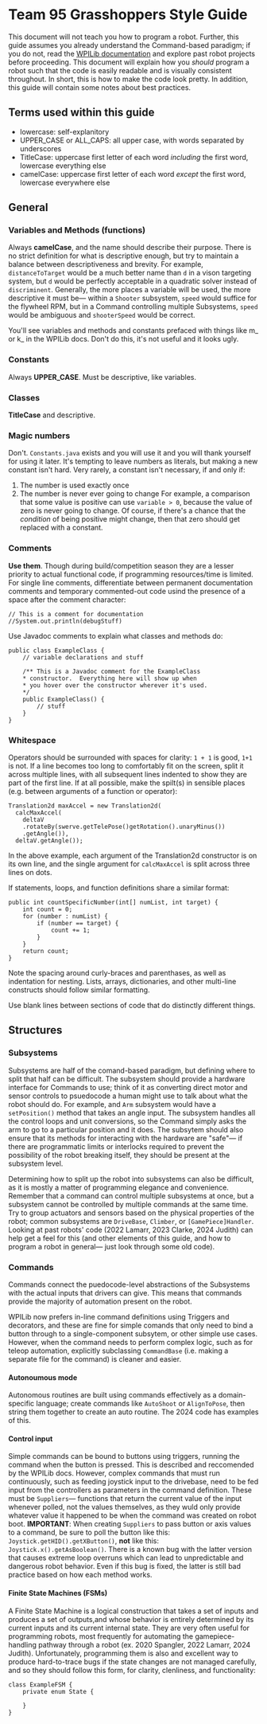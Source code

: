 # Team 95 Grasshoppers Style Guide
This document will not teach you how to program a robot.  Further, this guide assumes you already understand the Command-based paradigm; if you do not, read the [WPILib documentation](https://docs.wpilib.org/en/stable/docs/software/commandbased/index.html) and explore past robot projects before proceeding. This document will explain how you *should* program a robot such that the code is easily readable and is visually consistent throughout.  In short, this is how to make the code look pretty.  In addition, this guide will contain some notes about best practices.
## Terms used within this guide
- lowercase: self-explanitory
- UPPER_CASE or ALL_CAPS: all upper case, with words separated by underscores
- TitleCase: uppercase first letter of each word *including* the first word, lowercase everything else
- camelCase: uppercase first letter of each word *except* the first word, lowercase everywhere else
## General
### Variables and Methods (functions)
Always **camelCase**, and the name should describe their purpose.  There is no strict definition for what is descriptive enough, but try to maintain a balance between descriptiveness and brevity.  For example, ``distanceToTarget`` would be a much better name than ``d`` in a vison targeting system, but ``d`` would be perfectly acceptable in a quadratic solver instead of ``discriminent``.  Generally, the more places a variable will be used, the more descriptive it must be— within a ``Shooter`` subsystem, ``speed`` would suffice for the flywheel RPM, but in a Command controlling multiple Subsystems, ``speed`` would be ambiguous and ``shooterSpeed`` would be correct.

You'll see variables and methods and constants prefaced with things like m_ or k_ in the WPILib docs.  Don't do this, it's not useful and it looks ugly.

### Constants
Always **UPPER_CASE**.  Must be descriptive, like variables.

### Classes
**TitleCase** and descriptive.

### Magic numbers
Don't.  ``Constants.java`` exists and you will use it and you will thank yourself for using it later.  It's tempting to leave numbers as literals, but making a new constant isn't hard.  Very rarely, a constant isn't necessary, if and only if:
1. The number is used exactly once
2. The number is never ever going to change
For example, a comparison that some value is positive can use ``variable > 0``, because the value of zero is never going to change.  Of course, if there's a chance that the *condition* of being positive might change, then that zero should get replaced with a constant.

### Comments
**Use them**.  Though during build/competition season they are a lesser priority to actual functional code, if programming resources/time is limited.  For single line comments, differentiate between permanent documentation comments and temporary commented-out code usind the presence of a space after the comment character:
```
// This is a comment for documentation
//System.out.println(debugStuff)
```
Use Javadoc comments to explain what classes and methods do:
```
public class ExampleClass {
    // variable declarations and stuff

    /** This is a Javadoc comment for the ExampleClass
    * constructor.  Everything here will show up when
    * you hover over the constructor wherever it's used.
    */
    public ExampleClass() {
        // stuff
    }
}
```

### Whitespace
Operators should be surrounded with spaces for clarity: ``1 + 1`` is good, ``1+1`` is not.
If a line becomes too long to comfortably fit on the screen, split it across multiple lines, with all subsequent lines indented to show they are part of the first line.  If at all possible, make the spilt(s) in sensible places (e.g. between arguments of a function or operator):
```
Translation2d maxAccel = new Translation2d(
  calcMaxAccel(
    deltaV
    .rotateBy(swerve.getTelePose()getRotation().unaryMinus())
    .getAngle()),
  deltaV.getAngle());
```
In the above example, each argument of the Translation2d constructor is on its own line, and the single argument for ``calcMaxAccel`` is split across three lines on dots.

If statements, loops, and function definitions share a similar format:
```
public int countSpecificNumber(int[] numList, int target) {
    int count = 0;
    for (number : numList) {
        if (number == target) {
            count += 1;
        }
    }
    return count;
}
```
Note the spacing around curly-braces and parenthases, as well as indentation for nesting.  Lists, arrays, dictionaries, and other multi-line constructs should follow similar formatting.

Use blank lines between sections of code that do distinctly different things.

## Structures
### Subsystems
Subsystems are half of the comand-based paradigm, but defining where to split that half can be difficult.  The subsystem should provide a hardware interface for Commands to use; think of it as converting direct motor and sensor controls to psuedocode a human might use to talk about what the robot should do.  For example, and ``Arm`` subsystem would have a ``setPosition()`` method that takes an angle input.  The subsystem handles all the control loops and unit conversions, so the Command simply asks the arm to go to a particular position and it does.  The subsytem should also ensure that its methods for interacting with the hardware are "safe"— if there are programmatic limits or interlocks required to prevent the possibility of the robot breaking itself, they should be present at the subsystem level.

Determining how to split up the robot into subsystems can also be difficult, as it is mostly a matter of programming elegance and convenience.  Remember that a command can control multiple subsystems at once, but a subsystem cannot be controlled by multiple commands at the same time.  Try to group actuators and sensors based on the physical properties of the robot; common subsystems are ``DriveBase``, ``Climber``, or ``[GamePiece]Handler``.  Looking at past robots' code (2022 Lamarr, 2023 Clarke, 2024 Judith) can help get a feel for this (and other elements of this guide, and how to program a robot in general— just look through some old code).
### Commands
Commands connect the puedocode-level abstractions of the Subsystems with the actual inputs that drivers can give.  This means that commands provide the majority of automation present on the robot.

WPILib now prefers in-line command definitions using Triggers and decorators, and these are fine for simple comands that only need to bind a button through to a single-component subsytem, or other simple use cases.  However, when the command needs to perform complex logic, such as for teleop automation, explicitly subclassing ``CommandBase`` (i.e. making a separate file for the command) is cleaner and easier.
#### Autonoumous mode
Autonomous routines are built using commands effectively as a domain-specific language; create commands like ``AutoShoot`` or ``AlignToPose``, then string them together to create an auto routine.  The 2024 code has examples of this.
#### Control input
Simple commands can be bound to buttons using triggers, running the command when the button is pressed.  This is described and reccomended by the WPILib docs.  However, complex commands that must run continuously, such as feeding joystick input to the drivebase, need to be fed input from the controllers as parameters in the command definition.  These must be ``Suppliers``— functions that return the current value of the input whenever polled, not the values themselves, as they wuld only provide whatever value it happened to be when the command was created on robot boot.  **IMPORTANT**: When creating ``Suppliers`` to pass button or axis values to a command, be sure to poll the button like this: ``Joystick.getHID().getXButton()``, **not** like this: ``Joystick.x().getAsBoolean()``.  There is a known bug with the latter version that causes extreme loop overruns which can lead to unpredictable and dangerous robot behavior.  Even if this bug is fixed, the latter is still bad practice based on how each method works.
#### Finite State Machines (FSMs)
A Finite State Machine is a logical construction that takes a set of inputs and produces a set of outputs,and whose behavior is entirely determined by its current inputs and its current internal state.  They are very often useful for programming robots, most frequently for automating the gamepiece-handling pathway through a robot (ex. 2020 Spangler, 2022 Lamarr, 2024 Judith).  Unfortunately, programming them is also and excellent way to produce hard-to-trace bugs if the state changes are not managed carefully, and so they should follow this form, for clarity, clenliness, and functionality:
```
class ExampleFSM {
    private enum State {
        
    }
}
```